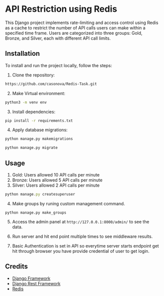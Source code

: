 
# API Restriction using Redis


This Django project implements rate-limiting and access control using Redis as a cache to restrict the number of API calls users can make within a specified time frame. Users are categorized into three groups: Gold, Bronze, and Silver, each with different API call limits.







## Installation
To install and run the project locally, follow the steps:

1. Clone the repository:


```bash
https://github.com/casonova/Redis-Task.git
```
2. Make Virtual environment:

```bash
python3 -m venv env
```  

3. Install dependencies:

```bash
pip install -r requirements.txt
```    
4. Apply database migrations:
```bash
python manage.py makemigrations
```  

```bash
python manage.py migrate
```    

 
 
## Usage
1. Gold: Users allowed 10 API calls per minute
2. Bronze: Users allowed 5 API calls per minute
3. Silver: Users allowed 2 API calls per minute

```javascript
python manage.py createsuperuser
```
4. Make groups by runing custom management command.
```
python manage.py make_groups
```

5. Access the admin panel at `http://127.0.0.1:8000/admin/` to see the data.

6. Run server and hit end point multiple times to see middleware results.

7. Basic Authentication is set in API so everytime server starts endpoint get hit through browser you have provide credential of user to get login.






## Credits

- [Django Framework](https://www.djangoproject.com/)
- [Django Rest Framework](https://www.django-rest-framework.org/)
- [Redis](https://redis.io/)

